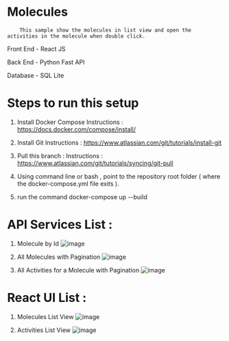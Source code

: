 # Molecules
        This sample show the molecules in list view and open the activities in the molecule when double click.
Front End - React JS

Back End - Python Fast API

Database - SQL Lite

# Steps to run this setup
1) Install Docker Compose 
 Instructions : https://docs.docker.com/compose/install/

2) Install Git
Instructions : https://www.atlassian.com/git/tutorials/install-git

3) Pull this branch :
Instructions : https://www.atlassian.com/git/tutorials/syncing/git-pull

4) Using command line or bash , point to the repository root folder ( where the docker-compose.yml file exits ). 

5) run the command docker-compose up --build

# API Services List :

1) Molecule by Id
![image](https://user-images.githubusercontent.com/86975556/159333380-e5bf96fd-53b1-4537-a07e-134d3ecb14b1.png)

2) All Molecules with Pagination
![image](https://user-images.githubusercontent.com/86975556/159333520-50df9cd3-a637-47bd-a600-9b5dcc14ce3a.png)

3) All Activities for a Molecule with Pagination
![image](https://user-images.githubusercontent.com/86975556/159333718-54415a37-05b1-4e9a-b9b8-21678971e8d7.png)

# React UI List :

1) Molecules List View
![image](https://user-images.githubusercontent.com/86975556/159335574-0a914cf5-47b4-4f88-935f-752d91a9c8a2.png)

2) Activities List View
![image](https://user-images.githubusercontent.com/86975556/159335701-1446ce18-b170-44c3-8f18-1d1138e5317f.png)

